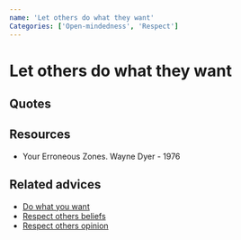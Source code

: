 ```yaml
---
name: 'Let others do what they want'
Categories: ['Open-mindedness', 'Respect']
---
```

# Let others do what they want


## Quotes

## Resources

- Your Erroneous Zones. Wayne Dyer - 1976

## Related advices

- [Do what you want](../Do%20what%20you%20want/index.md)
- [Respect others beliefs](../Respect%20others%20beliefs/index.md)
- [Respect others opinion](../Respect%20others%20opinion/index.md)